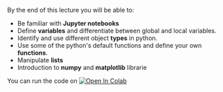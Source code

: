 By the end of this lecture you will be able to:
* Be familiar with **Jupyter notebooks**
* Define **variables** and  differentiate between global and local variables. 
* Identify and use different object **types** in python.
* Use some of the python's default functions and define your own **functions**.
* Manipulate **lists**
* Introduction to **numpy** and **matplotlib** librarie

You can run the code on <a target="_blank" href="https://colab.research.google.com/github/mattcali/python_scuola/blob/main/Intro_to_Python_scuola.ipynb"> <img src="https://colab.research.google.com/assets/colab-badge.svg" alt="Open In Colab"/>

